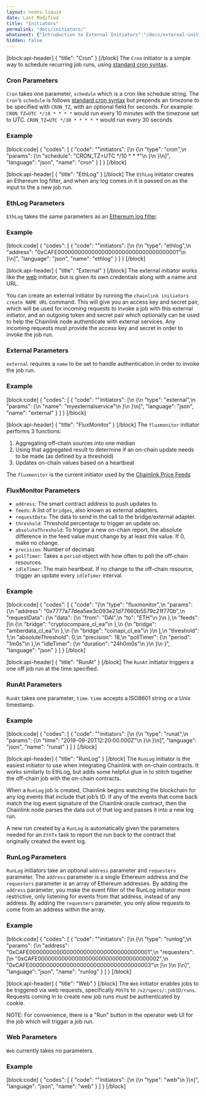 ```yaml
---
layout: nodes.liquid
date: Last Modified
title: "Initiators"
permalink: "docs/initiators/"
whatsnext: {"Introduction to External Initiators":"/docs/external-initiators-introduction/", "Node Operator Email List":"https://link.us18.list-manage.com/subscribe?u=8969e6baa6d67e10213eff25b&id=e70d98a987/"}
hidden: false
---
```

[block:api-header]
{
  "title": "Cron"
}
[/block]
The `Cron` initiator is a simple way to schedule recurring job runs, using <a href="https://en.wikipedia.org/wiki/Cron#Overview" target="_blank">standard cron syntax</a>.

### Cron Parameters

`Cron` takes one parameter, `schedule` which is a cron like schedule string. The `Cron`‘s  `schedule` is follows  <a href="https://en.wikipedia.org/wiki/Cron#Overview" target="_blank">standard cron syntax</a> but prepends an timezone to be specified with `CRON_TZ`, with an optional field for seconds. For example: `CRON_TZ=UTC */10 * * * *` would run every 10 minutes with the timezone set to UTC. `CRON_TZ=UTC */30 * * * * *`  would run every 30 seconds.

### Example
[block:code]
{
  "codes": [
    {
      "code": "\"initiators\": [\n    {\n        \"type\": \"cron\",\n        \"params\": {\n            \"schedule\": \"CRON_TZ=UTC */10 * * *\"\n        }\n    }\n]",
      "language": "json",
      "name": "cron"
    }
  ]
}
[/block]

[block:api-header]
{
  "title": "EthLog"
}
[/block]
The `EthLog` initiator creates an Ethereum log filter, and when any log comes in it is passed on as the input to the a new job run.

### EthLog Parameters

`EthLog` takes the same parameters as an <a href="https://github.com/ethereum/go-ethereum/wiki/RPC-PUB-SUB" target="_blank">Ethereum log filter</a>.

### Example
[block:code]
{
  "codes": [
    {
      "code": "\"initiators\": [\n    {\n        \"type\": \"ethlog\",\n        \"address\": \"0xCAFE000000000000000000000000000000000001\"\n    }\n]",
      "language": "json",
      "name": "ethlog"
    }
  ]
}
[/block]

[block:api-header]
{
  "title": "External"
}
[/block]
The external initiator works like the [web](../initiators/#web) initiator, but is given its own credentials along with a name and URL.

You can create an external initiator by running the `chainlink initiators create NAME URL` command. This will give you an access key and secret pair, which will be used for incoming requests to invoke a job with this external initiator, and an outgoing token and secret pair which optionally can be used to help the Chainlink node authenticate with external services. Any incoming requests must provide the access key and secret in order to invoke the job run.

### External Parameters

`external` requires a `name` to be set to handle authentication in order to invoke the job run.

### Example
[block:code]
{
  "codes": [
    {
      "code": "\"initiators\": [\n    {\n        \"type\": \"external\",\n        \"params\": {\n            \"name\": \"myexternalservice\"\n        }\n    }\n]",
      "language": "json",
      "name": "external"
    }
  ]
}
[/block]

[block:api-header]
{
  "title": "FluxMonitor"
}
[/block]
The `fluxmonitor` initiator performs 3 functions:

1. Aggregating off-chain sources into one median
2. Using that aggregated result to determine if an on-chain update needs to be made (as defined by a threshold)
3. Updates on-chain values based on a heartbeat

The `fluxmonitor` is the current  initiator used by the [Chainlink Price Feeds](https://feeds.chain.link/)

### FluxMonitor Parameters

- `address`: The smart contract address to push updates to.
- `feeds`: A list of `bridges`, also known as external adapters. 
- `requestData`: The data to send in the call to the bridge/external adapter.
- `threshold`: Threshold percentage to trigger an update on. 
- `absoluteThreshold`: To trigger a new on-chain report, the absolute difference in the feed value must change by at least this value. If 0, make no change.
- `precision`: Number of decimals
- `pollTimer`: Takes a `period` object with how often to poll the off-chain resources. 
- `idleTimer`: The main heartbeat. If no change to the off-chain resource, trigger an update every `idleTimer` interval. 

### Example
[block:code]
{
  "codes": [
    {
      "code": "{\n      \"type\": \"fluxmonitor\",\n      \"params\": {\n        \"address\": \"0x7777a77dea5ee3c093e21d77660b5579c21f770b\",\n        \"requestData\": {\n          \"data\": {\n            \"from\": \"DAI\",\n            \"to\": \"ETH\"\n          }\n        },\n        \"feeds\": [\n          {\n            \"bridge\": \"cryptocompare_cl_ea\"\n          },\n          {\n            \"bridge\": \"amberdata_cl_ea\"\n          },\n          {\n            \"bridge\": \"coinapi_cl_ea\"\n          }\n        ],\n        \"threshold\": 1,\n        \"absoluteThreshold\": 0,\n        \"precision\": 18,\n        \"pollTimer\": {\n          \"period\": \"1m0s\"\n        },\n        \"idleTimer\": {\n          \"duration\": \"24h0m0s\"\n        }\n      }\n    }",
      "language": "json"
    }
  ]
}
[/block]

[block:api-header]
{
  "title": "RunAt"
}
[/block]
The `RunAt` initiator triggers a one off job run at the time specified.

### RunAt Parameters

`RunAt` takes one parameter, `time`. `time` accepts a ISO8601 string or a Unix timestamp.

### Example
[block:code]
{
  "codes": [
    {
      "code": "\"initiators\": [\n    {\n        \"type\": \"runat\",\n        \"params\": {\n            \"time\": \"2019-09-20T12:20:00.000Z\"\n        }\n    }\n]",
      "language": "json",
      "name": "runat"
    }
  ]
}
[/block]

[block:api-header]
{
  "title": "RunLog"
}
[/block]
The `RunLog` initiator is the easiest initiator to use when integrating Chainlink with on-chain contracts. It works similarly to EthLog, but adds some helpful glue in to stitch together the off-chain job with the on-chain contracts.

When a `RunLog` job is created, Chainlink begins watching the blockchain for any log events that include that job’s ID. If any of the events that come back match the log event signature of the Chainlink oracle contract, then the Chainlink node parses the data out of that log and passes it into a new log run.

A new run created by a `RunLog` is automatically given the parameters needed for an `EthTx` task to report the run back to the contract that originally created the event log.

### RunLog Parameters

`RunLog` initiators take an optional `address` parameter and `requesters` parameter. The `address` parameter is a single Ethereum address and the `requesters` parameter is an array of Ethereum addresses.  By adding the `address` parameter, you make the event filter of the RunLog initiator more restrictive, only listening for events from that address, instead of any address. By adding the `requesters` parameter, you only allow requests to come from an address within the array.

### Example
[block:code]
{
  "codes": [
    {
      "code": "\"initiators\": [\n    {\n        \"type\": \"runlog\",\n        \"params\": {\n            \"address\": \"0xCAFE000000000000000000000000000000000001\",\n            \"requesters\": [\n                \"0xCAFE000000000000000000000000000000000002\",\n                \"0xCAFE000000000000000000000000000000000003\"\n            ]\n        }\n    }\n]",
      "language": "json",
      "name": "runlog"
    }
  ]
}
[/block]

[block:api-header]
{
  "title": "Web"
}
[/block]
The `Web` initiator enables jobs to be triggered via web requests, specifically `POST`s to `/v2/specs/:jobID/runs`. Requests coming in to create new job runs must be authenticated by cookie.

NOTE: For convenience, there is a "Run" button in the operator web UI for the job which will trigger a job run.

### Web Parameters

`Web` currently takes no parameters.

### Example
[block:code]
{
  "codes": [
    {
      "code": "\"initiators\": [\n    {\n        \"type\": \"web\"\n    }\n]",
      "language": "json",
      "name": "web"
    }
  ]
}
[/block]